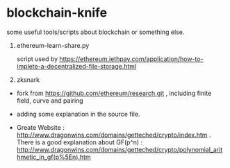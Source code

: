 # blockchain-knife
some useful tools/scripts about blockchain or something else.

1. ethereum-learn-share.py

    script used by https://ethereum.iethpay.com/application/how-to-implete-a-decentralized-file-storage.html

2. zksnark

  - fork from https://github.com/ethereum/research.git , including finite field, curve and pairing

  - adding some explanation in the source file.

  - Greate Website : http://www.dragonwins.com/domains/getteched/crypto/index.htm . There is a good explanation about GF(p^n) : http://www.dragonwins.com/domains/getteched/crypto/polynomial_arithmetic_in_gf(p%5En).htm
